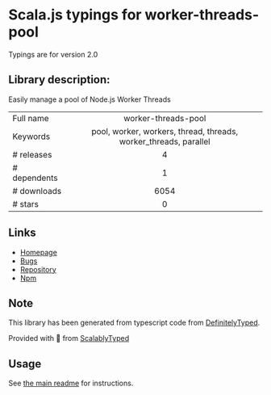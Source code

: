
# Scala.js typings for worker-threads-pool

Typings are for version 2.0

## Library description:
Easily manage a pool of Node.js Worker Threads

|                    |                 |
| ------------------ | :-------------: |
| Full name          | worker-threads-pool |
| Keywords           | pool, worker, workers, thread, threads, worker_threads, parallel |
| # releases         | 4 |
| # dependents       | 1 |
| # downloads        | 6054 |
| # stars            | 0 |

## Links
- [Homepage](https://github.com/watson/worker-threads-pool#readme)
- [Bugs](https://github.com/watson/worker-threads-pool/issues)
- [Repository](https://github.com/watson/worker-threads-pool)
- [Npm](https://www.npmjs.com/package/worker-threads-pool)
    


## Note
This library has been generated from typescript code from [DefinitelyTyped](https://definitelytyped.org).

Provided with :purple_heart: from [ScalablyTyped](https://github.com/oyvindberg/ScalablyTyped)

## Usage
See [the main readme](../../readme.md) for instructions.



